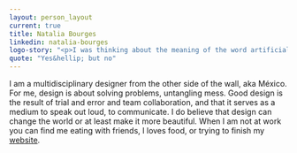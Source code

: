 ```yaml
---
layout: person_layout
current: true
title: Natalia Bourges
linkedin: natalia-bourges
logo-story: "<p>I was thinking about the meaning of the word artificial and the many ways that we are affected by &ldquo;artificial&ldquo; things in our daily life. The most evident one for me is light. Light is what defines our perception of any given thing. If light refracts by going through an object, it changes the way we perceive that object.</p><p>As a designer, one of my favorite things is typography. I keep being amused by how you can change a text by playing with the size or weight of a font. By experimenting with several ways of manipulating typography using light, I came across our beloved scanner (or the elephant in the room). As for the font, I used my first type crush, Knockout- designed by the Kardashians of type Jonathan Hoefler and Tobias Frere-Jones.</p>"
quote: "Yes&hellip; but no"
---
```


I am a multidisciplinary designer from the other side of the wall, aka México. For me, design is about solving problems, untangling mess. Good design is the result of trial and error and team collaboration, and that it serves as a medium to speak out loud, to communicate. I do believe that design can change the world or at least make it more beautiful. When I am not at work you can find me eating with friends, I loves food, or trying to finish my [website](http://www.bananats.com/).
